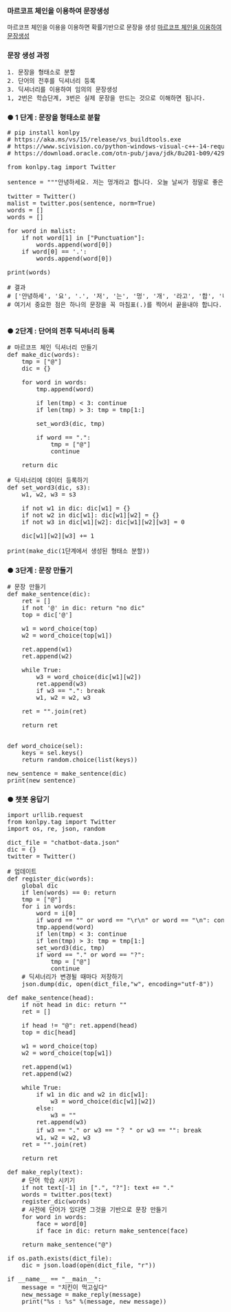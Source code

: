 ### 마르코프 체인을 이용하여 문장생성
마르코프 체인을 이용을 이용하면 확률기반으로 문장을 생성
[마르코프 체인을 이용하여 문장생성](http://blog.naver.com/PostView.nhn?blogId=pjt3591oo&logNo=221101060940&parentCategoryNo=&categoryNo=106&viewDate=&isShowPopularPosts=false&from=postView)


### 문장 생성 과정
<pre>
1. 문장을 형태소로 분할
2. 단어의 전후를 딕셔너리 등록
3. 딕셔너리를 이용하여 임의의 문장생성
1, 2번은 학습단계, 3번은 실제 문장을 만드는 것으로 이해하면 됩니다.
</pre>

### ● 1 단계 : 문장을 형태소로 분할
<pre>
# pip install konlpy
# https://aka.ms/vs/15/release/vs_buildtools.exe
# https://www.scivision.co/python-windows-visual-c++-14-required/
# https://download.oracle.com/otn-pub/java/jdk/8u201-b09/42970487e3af4f5aa5bca3f542482c60/jdk-8u201-windows-x64.exe

from konlpy.tag import Twitter

sentence = """안녕하세요. 저는 멍개라고 합니다. 오늘 날씨가 정말로 좋은것 같아요."""

twitter = Twitter()
malist = twitter.pos(sentence, norm=True)
words = []
words = []

for word in malist:
    if not word[1] in ["Punctuation"]:
        words.append(word[0])
    if word[0] == '.':
        words.append(word[0])

print(words)

# 결과
# ['안녕하세', '요', '.', '저', '는', '멍', '개', '라고', '합', '니다', '.', '오늘', '날씨', '가', '정말로', '좋', '은', '것', '같아', '요', '.']
# 여기서 중요한 점은 하나의 문장을 꼭 마침표(.)를 찍어서 끝을내야 합니다.

</pre>

### ● 2단계 : 단어의 전후 딕셔너리 등록
<pre>
# 마르코프 체인 딕셔너리 만들기
def make_dic(words):
    tmp = ["@"]
    dic = {}

    for word in words:
        tmp.append(word)

        if len(tmp) < 3: continue
        if len(tmp) > 3: tmp = tmp[1:]

        set_word3(dic, tmp)

        if word == ".":
            tmp = ["@"]
            continue

    return dic

# 딕셔너리에 데이터 등록하기
def set_word3(dic, s3):
    w1, w2, w3 = s3

    if not w1 in dic: dic[w1] = {}
    if not w2 in dic[w1]: dic[w1][w2] = {}
    if not w3 in dic[w1][w2]: dic[w1][w2][w3] = 0

    dic[w1][w2][w3] += 1

print(make_dic(1단계에서 생성된 형태소 분할))
</pre>

### ● 3단계 : 문장 만들기
<pre>
# 문장 만들기
def make_sentence(dic):
    ret = []
    if not '@' in dic: return "no dic"
    top = dic['@']

    w1 = word_choice(top)
    w2 = word_choice(top[w1])

    ret.append(w1)
    ret.append(w2)

    while True:
        w3 = word_choice(dic[w1][w2])
        ret.append(w3)
        if w3 == ".": break
        w1, w2 = w2, w3

    ret = "".join(ret)
    
    return ret


def word_choice(sel):
    keys = sel.keys()
    return random.choice(list(keys))

new_sentence = make_sentence(dic)
print(new_sentence)
</pre>

### ● 챗봇 응답기
<pre>
import urllib.request
from konlpy.tag import Twitter
import os, re, json, random

dict_file = "chatbot-data.json"
dic = {}
twitter = Twitter()

# 업데이트
def register_dic(words):
    global dic
    if len(words) == 0: return
    tmp = ["@"]
    for i in words:
        word = i[0]
        if word == "" or word == "\r\n" or word == "\n": continue
        tmp.append(word)
        if len(tmp) < 3: continue
        if len(tmp) > 3: tmp = tmp[1:]
        set_word3(dic, tmp)
        if word == "." or word == "?":
            tmp = ["@"]
            continue
    # 딕셔너리가 변경될 때마다 저장하기
    json.dump(dic, open(dict_file,"w", encoding="utf-8"))

def make_sentence(head):
    if not head in dic: return ""
    ret = []

    if head != "@": ret.append(head)        
    top = dic[head]

    w1 = word_choice(top)
    w2 = word_choice(top[w1])

    ret.append(w1)
    ret.append(w2)

    while True:
        if w1 in dic and w2 in dic[w1]:
            w3 = word_choice(dic[w1][w2])
        else:
            w3 = ""
        ret.append(w3)
        if w3 == "." or w3 == "？ " or w3 == "": break
        w1, w2 = w2, w3
    ret = "".join(ret)
  
    return ret

def make_reply(text):
    # 단어 학습 시키기
    if not text[-1] in [".", "?"]: text += "."
    words = twitter.pos(text)
    register_dic(words)
    # 사전에 단어가 있다면 그것을 기반으로 문장 만들기
    for word in words:
        face = word[0]
        if face in dic: return make_sentence(face)
        
    return make_sentence("@")

if os.path.exists(dict_file):
    dic = json.load(open(dict_file, "r"))

if __name__ == "__main__":
    message = "치킨이 먹고싶다"
    new_message = make_reply(message)
    print("%s : %s" %(message, new_message))
</pre>
